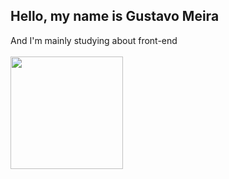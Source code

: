 ## Hello, my name is Gustavo Meira
<div>
  And I'm mainly studying about front-end <br/><br/>
  <img height="180em" src="https://github-readme-stats.vercel.app/api/top-langs/?username=GustavoMeira1&layout=compact&langs_count=7&theme=dark"/>  
</div>

